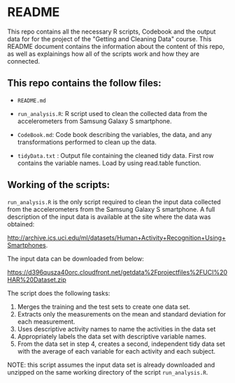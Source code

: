
# README

This repo contains all the necessary R scripts, Codebook and the output data for for the project of the "Getting and Cleaning Data" course.  This README document contains the information about the content of this repo, as well as explainings how all of the scripts work and how they are connected.

## This repo contains the follow files:

- `README.md`

- `run_analysis.R`: R script used to clean the collected data from the accelerometers from Samsung Galaxy S smartphone.

- `CodeBook.md`: Code book describing the variables, the data, and any transformations performed to clean up the data.

- `tidyData.txt` : Output file containing the cleaned tidy data. First row contains the variable names. Load by using read.table function.

## Working of the scripts:

`run_analysis.R` is the only script required to clean the input data collected from the accelerometers from the Samsung Galaxy S smartphone. A full description of the input data is available at the site where the data was obtained:

<http://archive.ics.uci.edu/ml/datasets/Human+Activity+Recognition+Using+Smartphones>. 

The input data can be downloaded from below:

<https://d396qusza40orc.cloudfront.net/getdata%2Fprojectfiles%2FUCI%20HAR%20Dataset.zip>

The script does the following tasks:

1. Merges the training and the test sets to create one data set.
2. Extracts only the measurements on the mean and standard deviation for each measurement. 
3. Uses descriptive activity names to name the activities in the data set
4. Appropriately labels the data set with descriptive variable names. 
5. From the data set in step 4, creates a second, independent tidy data set with the average of each variable for each activity and each subject.

NOTE: this script assumes the input data set is already downloaded and unzipped on the same working directory of the script `run_analysis.R`.